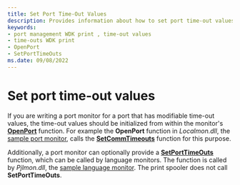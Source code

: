 ```yaml
---
title: Set Port Time-Out Values
description: Provides information about how to set port time-out values.
keywords:
- port management WDK print , time-out values
- time-outs WDK print
- OpenPort
- SetPortTimeOuts
ms.date: 09/08/2022
---
```


# Set port time-out values

If you are writing a port monitor for a port that has modifiable time-out values, the time-out values should be initialized from within the monitor's [**OpenPort**](/windows-hardware/drivers/ddi/winsplp/nf-winsplp-openport) function. For example the **OpenPort** function in *Localmon.dll*, the [sample port monitor](sample-port-monitor.md), calls the [**SetCommTimeouts**](/windows/win32/api/winbase/nf-winbase-setcommtimeouts) function for this purpose.

Additionally, a port monitor can optionally provide a [**SetPortTimeOuts**](/previous-versions/ff562630(v=vs.85)) function, which can be called by language monitors. The function is called by *Pjlmon.dll*, the [sample language monitor](sample-language-monitor.md). The print spooler does not call **SetPortTimeOuts**.
